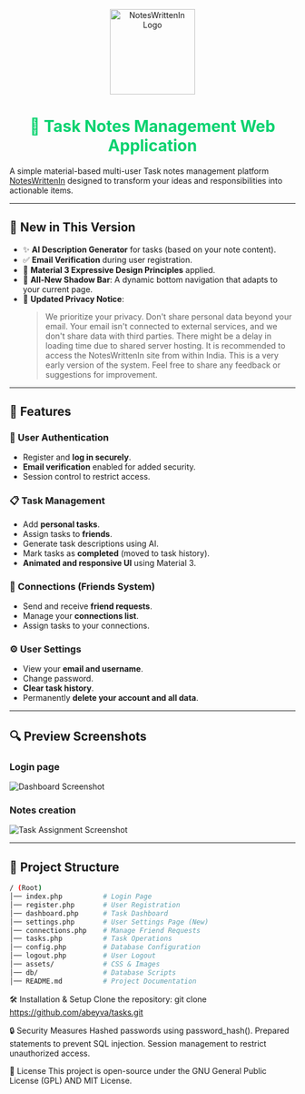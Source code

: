 <p align="center">
  <img src="https://blogger.googleusercontent.com/img/a/AVvXsEgWkSdis_Pm-ZIFjsEkrr3sxBbrr-h_gZn-GI82BnX7VHsF7x2mK2r7KYg8QNEZrQQmTp_4EV047A-U0UIezRLEqw0DIRsA1pxdKCnPxIoZRj7OVyWJXbPI7pAfxF3p09LaBqaqEtj1uHDBztmhh_a0yG59npNyoJQLicAKoWNWMF3m-Zgi2NMjvKOooQg" width="150" alt="NotesWrittenIn Logo">
</p>

<h1 align="center" style="color:#05d26f">📝 Task Notes Management Web Application</h1>

A simple material-based multi-user Task notes management platform [NotesWrittenIn](https://notes.written.in) designed to transform your ideas and responsibilities into actionable items.

---

## 🚀 New in This Version

- ✨ **AI Description Generator** for tasks (based on your note content).
- ✅ **Email Verification** during user registration.
- 🎨 **Material 3 Expressive Design Principles** applied.
- 📱 **All-New Shadow Bar**: A dynamic bottom navigation that adapts to your current page.
- 🔐 **Updated Privacy Notice**:
  > We prioritize your privacy. Don't share personal data beyond your email. Your email isn't connected to external services, and we don't share data with third parties. There might be a delay in loading time due to shared server hosting. It is recommended to access the NotesWrittenIn site from within India. This is a very early version of the system. Feel free to share any feedback or suggestions for improvement.

---

## 🌟 Features  

### 🔑 User Authentication  
- Register and **log in securely**.  
- **Email verification** enabled for added security.  
- Session control to restrict access.

### 📋 Task Management  
- Add **personal tasks**.  
- Assign tasks to **friends**.  
- Generate task descriptions using AI.  
- Mark tasks as **completed** (moved to task history).  
- **Animated and responsive UI** using Material 3.

### 👥 Connections (Friends System)  
- Send and receive **friend requests**.  
- Manage your **connections list**.  
- Assign tasks to your connections.  

### ⚙️ User Settings  
- View your **email and username**.  
- Change password.  
- **Clear task history**.  
- Permanently **delete your account and all data**.

---

## 🔍 Preview Screenshots

### Login page  
![Dashboard Screenshot](https://blogger.googleusercontent.com/img/a/AVvXsEijsHKfD7enRLVXyvW4eYd6vwJJRQNsPYr2a09J-8dvv-58fyiuFZR8QL6MLTRizYFomhj1altJXF9-z9QRqwNwAUMi-yEPCq40WU1so86ant9ryOc4SnA4k7u9SnNvZ6Vke8VlNXvJw9HvWYx7Yq2MKHP_WSwCTzzqAEOiw2hc0Xp0V1dII9Sq9SvnAoQ)

### Notes creation 
![Task Assignment Screenshot](https://blogger.googleusercontent.com/img/a/AVvXsEiuYTgNvq55tZmTb3d49Mh5fCwKcNeXJtw1v-abUWqNzW-UF53SOOwPdfMx8r-HIvKN9DG9JozDv9a6ND8yIRFnzb1tedSNGdI6p8PW580ZYKWwEjvhBfwxzgwafm6YpdeL2uf5nP8nsEhU34RCzHHOcNI1jPqYeSOawX_hcan_AmqDROMKFCV3P0cd5D4)

---

## 📁 Project Structure  
```bash
/ (Root)
│── index.php          # Login Page
│── register.php       # User Registration
│── dashboard.php      # Task Dashboard
│── settings.php       # User Settings Page (New)
│── connections.php    # Manage Friend Requests
│── tasks.php          # Task Operations
│── config.php         # Database Configuration
│── logout.php         # User Logout
│── assets/            # CSS & Images
│── db/                # Database Scripts
│── README.md          # Project Documentation
```

🛠️ Installation & Setup
Clone the repository:
git clone https://github.com/abeyva/tasks.git

🔒 Security Measures
Hashed passwords using password_hash().
Prepared statements to prevent SQL injection.
Session management to restrict unauthorized access.


📜 License
This project is open-source under the GNU General Public License (GPL) AND MIT License.

